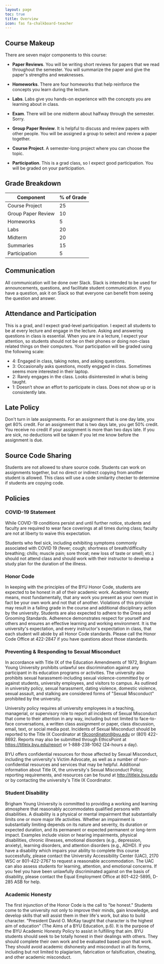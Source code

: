 ```yaml
---
layout: page
toc: true
title: Overview
icon: fas fa-chalkboard-teacher
---
```


## Course Makeup

There are seven major components to this course:

- **Paper Reviews**. You will be writing short reviews for papers that we read throughout the semester. You will summarize the paper and give the paper's strengths and weaknesses.

- **Homeworks**. There are four homeworks that help reinforce the concepts you learn during the lecture.

- **Labs**. Labs give you hands-on experience with the concepts you are learning about in class.

- **Exam**. There will be one midterm about halfway through the semester. Sorry.

- **Group Paper Review**. It is helpful to discuss and review papers with other people. You will be assigned a group to select and review a paper together.

- **Course Project**. A semester-long project where you can choose the topic.

- **Participation**. This is a grad class, so I expect good participation. You will be graded on your participation.

## Grade Breakdown

| Component          | % of Grade |
| ------------------ | ---------- |
| Course Project     | 25         |
| Group Paper Review | 10         |
| Homeworks          | 5          |
| Labs               | 20         |
| Midterm            | 20         |
| Summaries          | 15         |
| Participation      | 5          |


## Communication
All communication will be done over Slack. Slack is intended to be used for announcements, questions, and facilitate student communication. If you have a question, ask it on Slack so that everyone can benefit from seeing the question and answer. 

## Attendance and Participation
This is a grad, and I expect grad-level participation. I expect all students to be at every lecture and engage in the lecture. Asking and answering questions in class is essential. When you are in a lecture, I expect your attention, so students should not be on their phones or doing non-class related things on their computers. Your participation will be graded using the following scale:

 - 4: Engaged in class, taking notes, and asking questions. 
 - 3: Occasionally asks questions, mostly engaged in class. Sometimes seems more interested in their laptop.
 - 2: Rarely engages in the class. Looks disinterested in what is being taught. 
 - 1: Doesn’t show an effort to participate in class. Does not show up or is consistently late. 

## Late Policy
Don't turn in late assignments. For an assignment that is one day late, you get 80% credit. For an assignment that is two days late, you get 50% credit. You receive no credit if your assignment is more than two days late. If you are sick, no deductions will be taken if you let me know before the assignment is due.

## Source Code Sharing
Students are not allowed to share source code. Students can work on assignments together, but no direct or indirect copying from another student is allowed. This class will use a code similarity checker to determine if students are copying code.

## Policies

### COVID-19 Statement
While COVID-19 conditions persist and until further notice, students and faculty are required to wear face coverings at all times during class; faculty are not at liberty to waive this expectation.

Students who feel sick, including exhibiting symptoms commonly associated with COVID 19 (fever; cough; shortness of breath/difficulty breathing; chills; muscle pain; sore throat; new loss of taste or smell; etc.) should not attend class and should work with their instructor to develop a study plan for the duration of the illness.

### Honor Code
In keeping with the principles of the BYU Honor Code, students are expected to be honest in all of their academic work. Academic honesty means, most fundamentally, that any work you present as your own must in fact be your own work and not that of another. Violations of this principle may result in a failing grade in the course and additional disciplinary action by the university. Students are also expected to adhere to the Dress and Grooming Standards. Adherence demonstrates respect for yourself and others and ensures an effective learning and working environment. It is the university's expectation, and every instructor's expectation in class, that each student will abide by all Honor Code standards. Please call the Honor Code Office at 422-2847 if you have questions about those standards.

### Preventing & Responding to Sexual Misconduct
In accordance with Title IX of the Education Amendments of 1972, Brigham Young University prohibits unlawful sex discrimination against any participant in its education programs or activities. The university also prohibits sexual harassment-including sexual violence-committed by or against students, university employees, and visitors to campus. As outlined in university policy, sexual harassment, dating violence, domestic violence, sexual assault, and stalking are considered forms of "Sexual Misconduct" prohibited by the university.

University policy requires all university employees in a teaching, managerial, or supervisory role to report all incidents of Sexual Misconduct that come to their attention in any way, including but not limited to face-to-face conversations, a written class assignment or paper, class discussion, email, text, or social media post. Incidents of Sexual Misconduct should be reported to the Title IX Coordinator at t9coordinator@byu.edu or (801) 422-8692. Reports may also be submitted through EthicsPoint at https://titleix.byu.edu/report or 1-888-238-1062 (24-hours a day).

BYU offers confidential resources for those affected by Sexual Misconduct, including the university's Victim Advocate, as well as a number of non-confidential resources and services that may be helpful. Additional information about Title IX, the university's Sexual Misconduct Policy, reporting requirements, and resources can be found at http://titleix.byu.edu or by contacting the university's Title IX Coordinator.

### Student Disability
Brigham Young University is committed to providing a working and learning atmosphere that reasonably accommodates qualified persons with disabilities. A disability is a physical or mental impairment that substantially limits one or more major life activities. Whether an impairment is substantially limiting depends on its nature and severity, its duration or expected duration, and its permanent or expected permanent or long-term impact. Examples include vision or hearing impairments, physical disabilities, chronic illnesses, emotional disorders (e.g., depression, anxiety), learning disorders, and attention disorders (e.g., ADHD). If you have a disability which impairs your ability to complete this course successfully, please contact the University Accessibility Center (UAC), 2170 WSC or 801-422-2767 to request a reasonable accommodation. The UAC can also assess students for learning, attention, and emotional concerns. If you feel you have been unlawfully discriminated against on the basis of disability, please contact the Equal Employment Office at 801-422-5895, D-285 ASB for help.

### Academic Honesty
The first injunction of the Honor Code is the call to "be honest." Students come to the university not only to improve their minds, gain knowledge, and develop skills that will assist them in their life's work, but also to build character. "President David O. McKay taught that character is the highest aim of education" (The Aims of a BYU Education, p.6). It is the purpose of the BYU Academic Honesty Policy to assist in fulfilling that aim. BYU students should seek to be totally honest in their dealings with others. They should complete their own work and be evaluated based upon that work. They should avoid academic dishonesty and misconduct in all its forms, including but not limited to plagiarism, fabrication or falsification, cheating, and other academic misconduct.

